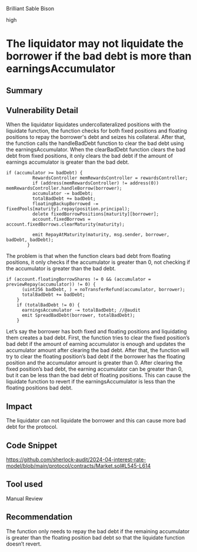 Brilliant Sable Bison

high

# The liquidator may not liquidate the borrower if the bad debt is more than earningsAccumulator

## Summary

## Vulnerability Detail
When the liquidator liquidates undercollateralized positions with the liquidate function, the function checks for both fixed positions and floating positions to repay the borrower's debt and seizes his collateral. After that, the function calls the handleBadDebt function to clear the bad debt using the earningsAccumulator. When the clearBadDebt function clears the bad debt from fixed positions, it only clears the bad debt if the amount of earnings accumulator is greater than the bad debt.

```solidity
if (accumulator >= badDebt) {
          RewardsController memRewardsController = rewardsController;
          if (address(memRewardsController) != address(0)) memRewardsController.handleBorrow(borrower);
          accumulator -= badDebt; 
          totalBadDebt += badDebt; 
          floatingBackupBorrowed -= fixedPools[maturity].repay(position.principal);
          delete fixedBorrowPositions[maturity][borrower];
          account.fixedBorrows = account.fixedBorrows.clearMaturity(maturity);

          emit RepayAtMaturity(maturity, msg.sender, borrower, badDebt, badDebt);
        }
```

The problem is that when the function clears bad debt from floating positions, it only checks if the accumulator is greater than 0, not checking if the accumulator is greater than the bad debt. 

```solidity
if (account.floatingBorrowShares != 0 && (accumulator = previewRepay(accumulator)) != 0) {
      (uint256 badDebt, ) = noTransferRefund(accumulator, borrower);
      totalBadDebt += badDebt;
    }
    if (totalBadDebt != 0) {
      earningsAccumulator -= totalBadDebt; //@audit 
      emit SpreadBadDebt(borrower, totalBadDebt);
    }
```

Let’s say the borrower has both fixed and floating positions and liquidating them creates a bad debt. First, the function tries to clear the fixed position’s bad debt if the amount of earning accumulator is enough and updates the accumulator amount after clearing the bad debt. After that, the function will try to clear the floating position’s bad debt if the borrower has the floating position and the accumulator amount is greater than 0. After clearing the fixed position’s bad debt, the earning accumulator can be greater than 0, but it can be less than the bad debt of floating positions. This can cause the liquidate function to revert if the earningsAccumulator is less than the floating positions bad debt.

## Impact
The liquidator can not liquidate the borrower and this can cause more bad debt for the protocol.
## Code Snippet
https://github.com/sherlock-audit/2024-04-interest-rate-model/blob/main/protocol/contracts/Market.sol#L545-L614
## Tool used

Manual Review

## Recommendation
The function only needs to repay the bad debt if the remaining accumulator is greater than the floating position bad debt so that the liquidate function doesn’t revert.